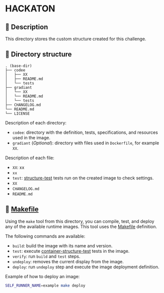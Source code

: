 # HACKATON

## :scroll: Description
This directory stores the custom structure created for this challenge.

## :file_folder: Directory structure
```
. (base-dir)
├── codee
│   ├── XX
│   ├── README.md
│   └── tests
├── gradiant
│   └── XX
│   └── README.md
│   └── tests
├── CHANGELOG.md
└── README.md
└── LICENSE

```
Description of each directory:
* `codee`: directory with the definition, tests, specifications, and resources used in the image.
* `gradiant` (*Optional*): directory with files used in `Dockerfile`, for example `XX`.

Description of each file:
* `XX`: xx
* `xx`
* `test`: [structure-test](LINK) tests run on the created image to check settings.
* `XX`
* `CHANGELOG.md`
* `README.md`

## :crystal_ball: [Makefile](Makefile)
Using the `make` tool from this directory, you can compile, test, and deploy any of the available runtime images. This tool uses the [Makefile](Makefile) definition.

The following commands are available:
* `build`: build the image with its name and version.
* `test`: execute [container-structure-test](https://github.com/GoogleContainerTools/container-structure-test) tests in the image.
* `verify`: run `build` and `test` steps.
* `undeploy`: removes the current display from the image.
* `deploy`: run `undeploy` step and execute the image deployment definition.

Example of how to deploy an image:
```bash
SELF_RUNNER_NAME=example make deploy
```